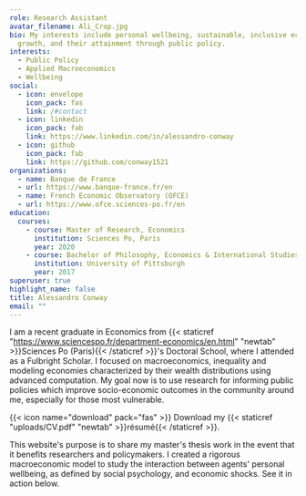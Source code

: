 ```yaml
---
role: Research Assistant
avatar_filename: Ali_Crop.jpg
bio: My interests include personal wellbeing, sustainable, inclusive economic
  growth, and their attainment through public policy.
interests:
  - Public Policy
  - Applied Macroeconomics
  - Wellbeing
social:
  - icon: envelope
    icon_pack: fas
    link: /#contact
  - icon: linkedin
    icon_pack: fab
    link: https://www.linkedin.com/in/alessandro-conway
  - icon: github
    icon_pack: fab
    link: https://github.com/conway1521
organizations:
  - name: Banque de France
  - url: https://www.banque-france.fr/en
  - name: French Economic Observatory (OFCE)
  - url: https://www.ofce.sciences-po.fr/en
education:
  courses:
    - course: Master of Research, Economics
      institution: Sciences Po, Paris
      year: 2020
    - course: Bachelor of Philosophy, Economics & International Studies
      institution: University of Pittsburgh
      year: 2017
superuser: true
highlight_name: false
title: Alessandro Conway
email: ""
---
```



I am a recent graduate in Economics from {{< staticref "https://www.sciencespo.fr/department-economics/en.html" "newtab" >}}Sciences Po (Paris){{< /staticref >}}'s Doctoral School, where I attended as a Fulbright Scholar. I focused on macroeconomics, inequality and modeling economies characterized by their wealth distributions using advanced computation. My goal now is to use research for informing public policies which improve socio-economic outcomes in the community around me, especially for those most vulnerable.

{{< icon name="download" pack="fas" >}} Download my {{< staticref "uploads/CV.pdf" "newtab" >}}résumé{{< /staticref >}}.

This website's purpose is to share my master's thesis work in the event that it benefits researchers and policymakers. I created a rigorous macroeconomic model to study the interaction between agents' personal wellbeing, as defined by social psychology, and economic shocks. See it in action below.
